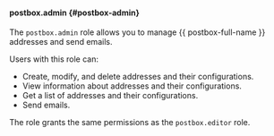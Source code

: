#### postbox.admin {#postbox-admin}

The `postbox.admin` role allows you to manage {{ postbox-full-name }} addresses and send emails.

Users with this role can:
* Create, modify, and delete addresses and their configurations.
* View information about addresses and their configurations.
* Get a list of addresses and their configurations.
* Send emails.

The role grants the same permissions as the `postbox.editor` role.